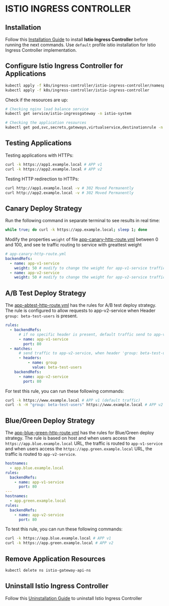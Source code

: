 # ISTIO INGRESS CONTROLLER

## Installation

Follow this [Installation Guide](https://istio.io/latest/docs/setup/getting-started/) to install **Istio Ingress Controller** before running the next commands.
Use `default` profile istio installation for Istio Ingress Controller implementation.

## Configure Istio Ingress Controller for Applications

```bash
kubectl apply -f k8s/ingress-controller/istio-ingress-controller/namespace.yml
kubectl apply -f k8s/ingress-controller/istio-ingress-controller
```

Check if the resources are up:

```bash
# Checking nginx load balance service
kubectl get service/istio-ingressgateway -n istio-system

# Checking the application resources
kubectl get pod,svc,secrets,gateways,virtualservice,destinationrule -n istio-ingress-controller-ns
```

## Testing Applications

Testing applications with HTTPs:

```bash
curl -k https://app1.example.local # APP v1
curl -k https://app2.example.local # APP v2
```

Testing HTTP redirection to HTTPs:

```bash
curl http://app1.example.local -v # 302 Moved Permanently
curl http://app2.example.local -v # 302 Moved Permanently
```

## Canary Deploy Strategy

Run the following command in separate terminal to see results in real time:

```bash
while true; do curl -k https://app.example.local; sleep 1; done
```

Modify the properties `weight` of file [app-canary-http-route.yml](./app-canary-http-route.yml) between 0 and 100, and see te traffic routing to service with greattest weight

```yml
# app-canary-http-route.yml
backendRefs:
  - name: app-v1-service
    weight: 50 # modify to change the weight for app-v1-service traffic
  - name: app-v2-service
    weight: 50 # modify to change the weight for app-v2-service traffic
```

## A/B Test Deploy Strategy

The [app-abtest-http-route.yml](./app-abtest-http-route.yml) has the rules for A/B test deploy strategy. The rule is configured to allow requests to app-v2-service when Header `group: beta-test-users` is present.

```yml
rules:
  - backendRefs:
      # if no specific header is present, default traffic send to app-v1-service
      - name: app-v1-service
        port: 80
  - matches:
      # send traffic to app-v2-service, when header 'group: beta-test-users' is present
      - headers:
          - name: group
            value: beta-test-users
    backendRefs:
      - name: app-v2-service
        port: 80
```

For test this rule, you can run these following commands:

```bash
curl -k https://www.example.local # APP v1 (default traffic)
curl -k -H "group: beta-test-users" https://www.example.local # APP v2 (header match rule traffic)
```

## Blue/Green Deploy Strategy

The [app-blue-green-http-route.yml](./app-blue-green-http-route.yml) has the rules for Blue/Green deploy strategy. The rule is based on host and when users access the `https://app.blue.example.local` URL, the traffic is routed to `app-v1-service` and when users access the `https://app.green.example.local` URL, the traffic is routed to `app-v2-service`.

```yml
hostnames:
  - app.blue.example.local
rules:
  backendRefs:
    - name: app-v1-service
      port: 80
---
hostnames:
  - app.green.example.local
rules:
  backendRefs:
    - name: app-v2-service
      port: 80
```

To test this rule, you can run these following commands:

```bash
curl -k https://app.blue.example.local # APP v1
curl -k https://app.green.example.local # APP v2
```

## Remove Application Resources

```bash
kubectl delete ns istio-gateway-api-ns
```

## Uninstall Istio Ingress Controller

Follow this [Uninstallation Guide](https://istio.io/latest/docs/tasks/traffic-management/ingress/gateway-api/#cleanup) to uninstall Istio Ingress Controller

